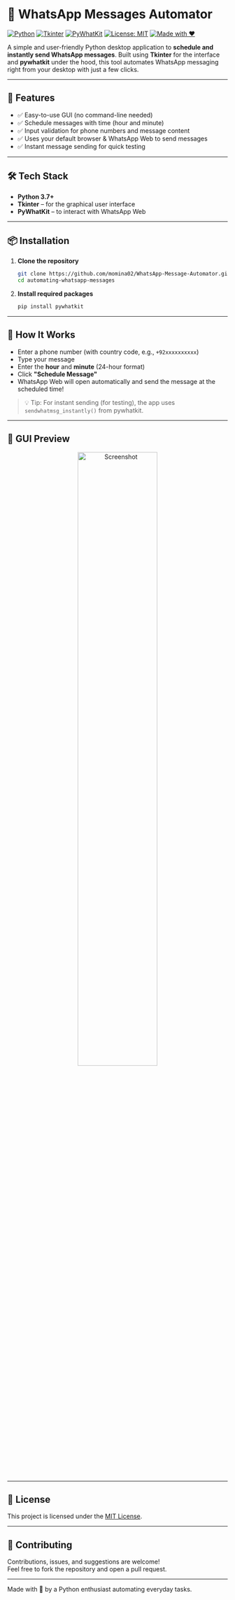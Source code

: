 # 📲 WhatsApp Messages Automator

[![Python](https://img.shields.io/badge/Python-3.7%2B-blue.svg)](https://www.python.org/downloads/)
[![Tkinter](https://img.shields.io/badge/GUI-Tkinter-orange)](https://docs.python.org/3/library/tkinter.html)
[![PyWhatKit](https://img.shields.io/badge/Library-pywhatkit-green)](https://pypi.org/project/pywhatkit/)
[![License: MIT](https://img.shields.io/badge/License-MIT-yellow.svg)](LICENSE)
[![Made with ❤️](https://img.shields.io/badge/Made%20with-%E2%9D%A4-red)](#)

A simple and user-friendly Python desktop application to **schedule and instantly send WhatsApp messages**. Built using **Tkinter** for the interface and **pywhatkit** under the hood, this tool automates WhatsApp messaging right from your desktop with just a few clicks.

---

## 🚀 Features

- ✅ Easy-to-use GUI (no command-line needed)
- ✅ Schedule messages with time (hour and minute)
- ✅ Input validation for phone numbers and message content
- ✅ Uses your default browser & WhatsApp Web to send messages
- ✅ Instant message sending for quick testing

---

## 🛠️ Tech Stack

- **Python 3.7+**
- **Tkinter** – for the graphical user interface
- **PyWhatKit** – to interact with WhatsApp Web

---

## 📦 Installation

1. **Clone the repository**  
   ```bash
   git clone https://github.com/momina02/WhatsApp-Message-Automator.git
   cd automating-whatsapp-messages
   ```

2. **Install required packages**  
   ```bash
   pip install pywhatkit
   ```

---

## 🧠 How It Works

- Enter a phone number (with country code, e.g., `+92xxxxxxxxxx`)
- Type your message
- Enter the **hour** and **minute** (24-hour format)
- Click **"Schedule Message"**
- WhatsApp Web will open automatically and send the message at the scheduled time!

> 💡 Tip: For instant sending (for testing), the app uses `sendwhatmsg_instantly()` from pywhatkit.

---

## 📸 GUI Preview

<p align="center">
  <img src="https://github.com/momina02/automating-whatsapp-messages/1.png" width="60%" alt="Screenshot" />
</p>

---

## 📄 License

This project is licensed under the [MIT License](LICENSE).

---

## 🙌 Contributing

Contributions, issues, and suggestions are welcome!  
Feel free to fork the repository and open a pull request.

---

Made with 💚 by a Python enthusiast automating everyday tasks.

